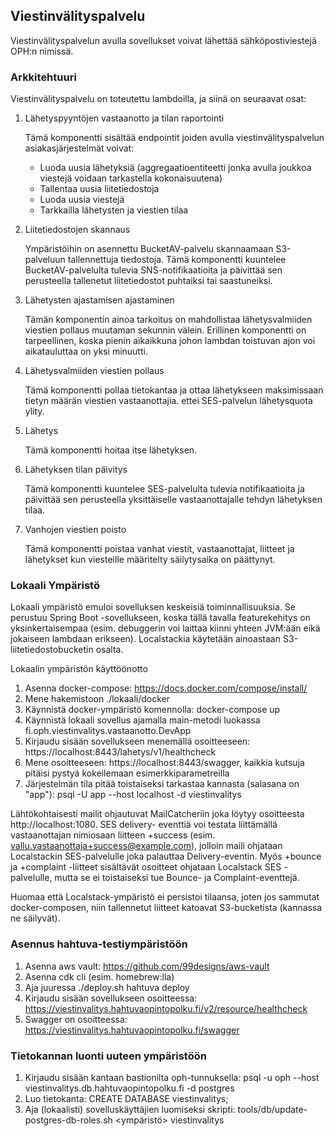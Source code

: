 ## Viestinvälityspalvelu

Viestinvälityspalvelun avulla sovellukset voivat lähettää sähköpostiviestejä OPH:n nimissä. 

### Arkkitehtuuri

Viestinvälityspalvelu on toteutettu lambdoilla, ja siinä on seuraavat osat:

1. Lähetyspyyntöjen vastaanotto ja tilan raportointi

    Tämä komponentti sisältää endpointit joiden avulla viestinvälityspalvelun asiakasjärjestelmät voivat:
    - Luoda uusia lähetyksiä (aggregaatioentiteetti jonka avulla joukkoa viestejä voidaan tarkastella kokonaisuutena)
    - Tallentaa uusia liitetiedostoja
    - Luoda uusia viestejä
    - Tarkkailla lähetysten ja viestien tilaa


2. Liitetiedostojen skannaus
    
    Ympäristöihin on asennettu BucketAV-palvelu skannaamaan S3-palveluun tallennettuja tiedostoja. Tämä komponentti
kuuntelee BucketAV-palvelulta tulevia SNS-notifikaatioita ja päivittää sen perusteella tallenetut liitetiedostot
puhtaiksi tai saastuneiksi.


3. Lähetysten ajastamisen ajastaminen

    Tämän komponentin ainoa tarkoitus on mahdollistaa lähetysvalmiiden viestien pollaus muutaman sekunnin välein.
Erillinen komponentti on tarpeellinen, koska pienin aikaikkuna johon lambdan toistuvan ajon voi aikatauluttaa on yksi
minuutti.


4. Lähetysvalmiiden viestien pollaus

    Tämä komponentti pollaa tietokantaa ja ottaa lähetykseen maksimissaan tietyn määrän viestien vastaanottajia. ettei
SES-palvelun lähetysquota ylity.


5. Lähetys

    Tämä komponentti hoitaa itse lähetyksen.


6. Lähetyksen tilan päivitys

    Tämä komponentti kuuntelee SES-palvelulta tulevia notifikaatioita ja päivittää sen perusteella yksittäiselle
vastaanottajalle tehdyn lähetyksen tilaa.


7. Vanhojen viestien poisto

    Tämä komponentti poistaa vanhat viestit, vastaanottajat, liitteet ja lähetykset kun viesteille määritelty
säilytysaika on päättynyt.


### Lokaali Ympäristö

Lokaali ympäristö emuloi sovelluksen keskeisiä toiminnallisuuksia. Se perustuu Spring Boot -sovellukseen, koska tällä
tavalla featurekehitys on yksinkertaisempaa (esim. debuggerin voi laittaa kiinni yhteen JVM:ään eikä jokaiseen
lambdaan erikseen). Localstackia käytetään ainoastaan S3-liitetiedostobucketin osalta.

Lokaalin ympäristön käyttöönotto

1. Asenna docker-compose: https://docs.docker.com/compose/install/
2. Mene hakemistoon ./lokaali/docker
3. Käynnistä docker-ympäristö komennolla: docker-compose up
4. Käynnistä lokaali sovellus ajamalla main-metodi luokassa fi.oph.viestinvalitys.vastaanotto.DevApp
5. Kirjaudu sisään sovellukseen menemällä osoitteeseen: https://localhost:8443/lahetys/v1/healthcheck
6. Mene osoitteeseen: https://localhost:8443/swagger, kaikkia kutsuja pitäisi pystyä kokeilemaan esimerkkiparametreilla
7. Järjestelmän tila pitää toistaiseksi tarkastaa kannasta (salasana on "app"): psql -U app --host localhost -d viestinvalitys

Lähtökohtaisesti mailit ohjautuvat MailCatcheriin joka löytyy osoitteesta http://localhost:1080. SES delivery-
eventtiä voi testata liittämällä vastaanottajan nimiosaan liitteen +success (esim. vallu.vastaanottaja+success@example.com),
jolloin maili ohjataan Localstackin SES-palvelulle joka palauttaa Delivery-eventin. Myös +bounce ja +complaint
-liitteet sisältävät osoitteet ohjataan Localstack SES -palvelulle, mutta se ei toistaiseksi tue Bounce- ja
Complaint-eventtejä.

Huomaa että Localstack-ympäristö ei persistoi tilaansa, joten jos sammutat docker-composen, niin tallennetut liitteet
katoavat S3-bucketista (kannassa ne säilyvät).

### Asennus hahtuva-testiympäristöön

1. Asenna aws vault: https://github.com/99designs/aws-vault
2. Asenna cdk cli (esim. homebrew:lla)
3. Aja juuressa ./deploy.sh hahtuva deploy
4. Kirjaudu sisään sovellukseen osoitteessa: https://viestinvalitys.hahtuvaopintopolku.fi/v2/resource/healthcheck
5. Swagger on osoitteessa: https://viestinvalitys.hahtuvaopintopolku.fi/swagger

### Tietokannan luonti uuteen ympäristöön

1. Kirjaudu sisään kantaan bastionilta oph-tunnuksella: psql -u oph --host viestinvalitys.db.hahtuvaopintopolku.fi -d postgres
2. Luo tietokanta: CREATE DATABASE viestinvalitys;
3. Aja (lokaalisti) sovelluskäyttäjien luomiseksi skripti: tools/db/update-postgres-db-roles.sh <ympäristö> viestinvalitys
